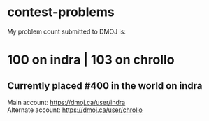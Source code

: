 # contest-problems

My problem count submitted to DMOJ is:
# 100 on indra | 103 on chrollo
## Currently placed #400 in the world on indra
Main account:
https://dmoj.ca/user/indra <br />
Alternate account:
https://dmoj.ca/user/chrollo
